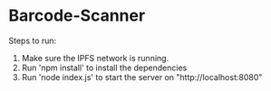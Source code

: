 # Barcode-Scanner

Steps to run:
1) Make sure the IPFS network is running.
2) Run 'npm install' to install the dependencies
3) Run 'node index.js' to start the server on "http://localhost:8080"
